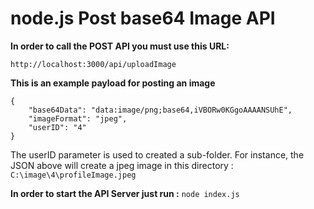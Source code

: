 # node.js Post base64 Image API

**In order to call the POST API you must use this URL:**

``http://localhost:3000/api/uploadImage``

**This is an example payload for posting an image**
```
{
	"base64Data": "data:image/png;base64,iVBORw0KGgoAAAANSUhE",
	"imageFormat": "jpeg",
	"userID": "4"
}
```
The userID parameter is used to created a sub-folder. 
For instance, the JSON above will create a jpeg image
in this directory : ``C:\image\4\profileImage.jpeg``


**In order to start the API Server just run :**
```node index.js```
